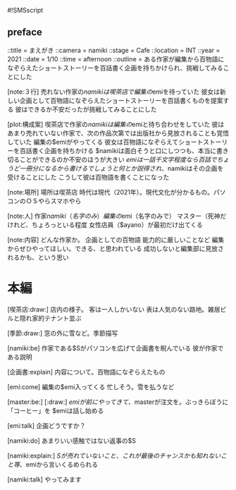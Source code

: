 #!SMSscript

## preface

::title = まえがき
::camera = namiki
::stage = Cafe
::location = INT
::year = 2021
::date = 1/10
::time = afternoon
::outline = ある作家が編集から百物語になぞらえたショートストーリーを百話書く企画を持ちかけられ、挑戦してみることにした

[note:３行]
売れない作家の$namikiは喫茶店で編集の$emiを待っていた
彼女は新しい企画として百物語になぞらえたショートストーリーを百話書くものを提案する
彼はできるか不安だったが挑戦してみることにした

[plot:構成案]
喫茶店で作家の$namikiは編集の$emiと待ち合わせをしていた
彼はあまり売れていない作家で、次の作品次第では出版社から見放されることも覚悟していた
編集の$emiがやってくる
彼女は百物語になぞらえてショートストーリーを百話書く企画を持ちかける
$namikiは面白そうと口にしつつも、本当に書き切ることができるのか不安のほうが大きい
$emiは一話千文字程度なら百話でちょうど一冊分になるから書けるでしょうと
何とか説得され、$namikiはその企画を受けることにした
こうして彼は百物語を書くことになった

[note:場所]
場所は喫茶店
時代は現代（2021年）。現代文化が分かるもの。パソコンのＯＳやらスマホやら

[note:人]
作家$namiki（名字のみ）
編集の$emi（名字のみで）
マスター（死神だけれど、ちょろっといる程度
女性店員（$ayano）が最初だけ出てくる

[note:内容]
どんな作家か。
企画としての百物語
能力的に厳しいことなど
編集からぜひやってほしい。できる、と思われている
成功しないと編集部に見放されるかも、という思い

# 本編

[喫茶店:draw:]
店内の様子。
客は一人しかいない
表は人気のない路地。雑居ビルと隠れ家的テナント並ぶ

[季節:draw:]
窓の外に雪など。季節描写

[namiki:be]
作家である$Sがパソコンを広げて企画書を睨んでいる
彼が作家である説明

[企画書:explain]
内容について。百物語になぞらえたもの

[emi:come]
編集の$emi入ってくる
忙しそう。雪を払うなど

[master:be:]
[:draw:]
$emiが前にやってきて、$masterが注文を。ぶっきらぼうに「コーヒー」を
$emiは話し始める

[emi:talk]
企画どうですか？

[namiki:do]
あまりいい感触ではない返事の$S

[namiki:explain:]
$Sが売れていないこと、これが最後のチャンスかも知れないこと等、$emiから言いくるめられる

[namiki:talk]
やってみます
